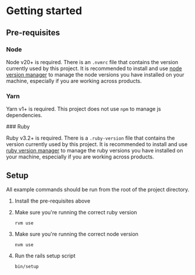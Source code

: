 # Getting started

## Pre-requisites

### Node

Node v20+ is required. There is an `.nvmrc` file that contains the version currently used by this project. It is recommended to install and use [node version manager](https://github.com/nvm-sh/nvm) to manage the node versions you have installed on your machine, especially if you are working across products.

### Yarn

Yarn v1+ is required. This project does not use `npm` to manage js dependencies.

### Ruby

Ruby v3.2+ is required. There is a `.ruby-version` file that contains the version currently used by this project. It is recommended to install and use [ruby version manager](https://rvm.io/) to manage the ruby versions you have installed on your machine, especially if you are working across products.

## Setup

All example commands should be run from the root of the project directory.

1. Install the pre-requisites above
2. Make sure you're running the correct ruby version

   ```
   rvm use
   ```

3. Make sure you're running the correct node version

   ```
   nvm use
   ```

4. Run the rails setup script
   ```
   bin/setup
   ```

